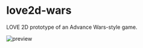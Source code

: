 # love2d-wars
LOVE 2D prototype of an Advance Wars-style game.

![preview](https://user-images.githubusercontent.com/2590422/34440972-dfad9b20-ec86-11e7-820d-33c6df53aa4a.png)
